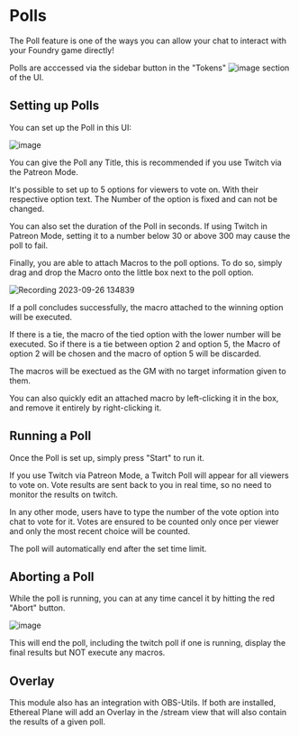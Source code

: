 # Polls

The Poll feature is one of the ways you can allow your chat to interact with your Foundry game directly!

Polls are acccessed via the sidebar button in the "Tokens" 
![image](https://github.com/FaeyUmbrea/ethereal-plane/assets/1144986/e15fb61b-4ce1-47a8-b9b6-5609002cf8fe)
 section of the UI.

## Setting up Polls

You can set up the Poll in this UI:

![image](https://github.com/FaeyUmbrea/ethereal-plane/assets/1144986/d75ae45e-c714-414f-b224-abf4a5059dc5)

You can give the Poll any Title, this is recommended if you use Twitch via the Patreon Mode.

It's possible to set up to 5 options for viewers to vote on. With their respective option text. The Number of the option is fixed and can not be changed.

You can also set the duration of the Poll in seconds. If using Twitch in Patreon Mode, setting it to a number below 30 or above 300 may cause the poll to fail.

Finally, you are able to attach Macros to the poll options. To do so, simply drag and drop the Macro onto the little box next to the poll option.

![Recording 2023-09-26 134839](https://github.com/FaeyUmbrea/ethereal-plane/assets/1144986/be918368-ff12-4989-b09a-b195b8005caa)

If a poll concludes successfully, the macro attached to the winning option will be executed.

If there is a tie, the macro of the tied option with the lower number will be executed. So if there is a tie between option 2 and option 5, the Macro of option 2 will be chosen and the macro of option 5 will be discarded.

The macros will be exectued as the GM with no target information given to them.

You can also quickly edit an attached macro by left-clicking it in the box, and remove it entirely by right-clicking it.

## Running a Poll

Once the Poll is set up, simply press "Start" to run it.

If you use Twitch via Patreon Mode, a Twitch Poll will appear for all viewers to vote on. Vote results are sent back to you in real time, so no need to monitor the results on twitch.

In any other mode, users have to type the number of the vote option into chat to vote for it. Votes are ensured to be counted only once per viewer and only the most recent choice will be counted.

The poll will automatically end after the set time limit.

## Aborting a Poll

While the poll is running, you can at any time cancel it by hitting the red "Abort" button.

![image](https://github.com/FaeyUmbrea/ethereal-plane/assets/1144986/63d39bd0-a3df-4997-bd17-b0367c41e808)

This will end the poll, including the twitch poll if one is running, display the final results but NOT execute any macros.

## Overlay

This module also has an integration with OBS-Utils. If both are installed, Ethereal Plane will add an Overlay in the /stream view that will also contain the results of a given poll.
